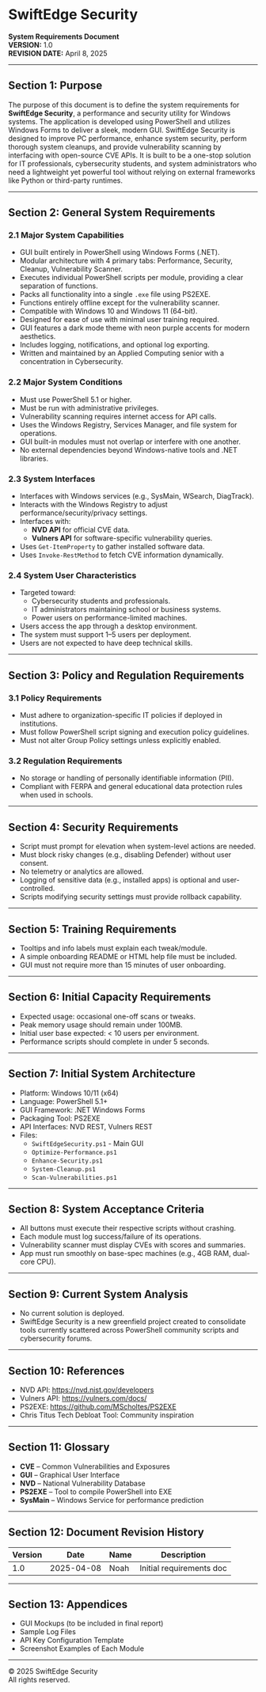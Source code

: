 # SwiftEdge Security  
**System Requirements Document**  
**VERSION:** 1.0  
**REVISION DATE:** April 8, 2025  

---

## Section 1: Purpose  
The purpose of this document is to define the system requirements for **SwiftEdge Security**, a performance and security utility for Windows systems. The application is developed using PowerShell and utilizes Windows Forms to deliver a sleek, modern GUI. SwiftEdge Security is designed to improve PC performance, enhance system security, perform thorough system cleanups, and provide vulnerability scanning by interfacing with open-source CVE APIs. It is built to be a one-stop solution for IT professionals, cybersecurity students, and system administrators who need a lightweight yet powerful tool without relying on external frameworks like Python or third-party runtimes.

---

## Section 2: General System Requirements  

### 2.1 Major System Capabilities  
- GUI built entirely in PowerShell using Windows Forms (.NET).  
- Modular architecture with 4 primary tabs: Performance, Security, Cleanup, Vulnerability Scanner.  
- Executes individual PowerShell scripts per module, providing a clear separation of functions.  
- Packs all functionality into a single `.exe` file using PS2EXE.  
- Functions entirely offline except for the vulnerability scanner.  
- Compatible with Windows 10 and Windows 11 (64-bit).  
- Designed for ease of use with minimal user training required.  
- GUI features a dark mode theme with neon purple accents for modern aesthetics.  
- Includes logging, notifications, and optional log exporting.  
- Written and maintained by an Applied Computing senior with a concentration in Cybersecurity.

### 2.2 Major System Conditions  
- Must use PowerShell 5.1 or higher.  
- Must be run with administrative privileges.  
- Vulnerability scanning requires internet access for API calls.  
- Uses the Windows Registry, Services Manager, and file system for operations.  
- GUI built-in modules must not overlap or interfere with one another.  
- No external dependencies beyond Windows-native tools and .NET libraries.  

### 2.3 System Interfaces  
- Interfaces with Windows services (e.g., SysMain, WSearch, DiagTrack).  
- Interacts with the Windows Registry to adjust performance/security/privacy settings.  
- Interfaces with:
  - **NVD API** for official CVE data.  
  - **Vulners API** for software-specific vulnerability queries.  
- Uses `Get-ItemProperty` to gather installed software data.  
- Uses `Invoke-RestMethod` to fetch CVE information dynamically.

### 2.4 System User Characteristics  
- Targeted toward:  
  - Cybersecurity students and professionals.  
  - IT administrators maintaining school or business systems.  
  - Power users on performance-limited machines.  
- Users access the app through a desktop environment.  
- The system must support 1–5 users per deployment.  
- Users are not expected to have deep technical skills.

---

## Section 3: Policy and Regulation Requirements  

### 3.1 Policy Requirements  
- Must adhere to organization-specific IT policies if deployed in institutions.  
- Must follow PowerShell script signing and execution policy guidelines.  
- Must not alter Group Policy settings unless explicitly enabled.  

### 3.2 Regulation Requirements  
- No storage or handling of personally identifiable information (PII).  
- Compliant with FERPA and general educational data protection rules when used in schools.  

---

## Section 4: Security Requirements  
- Script must prompt for elevation when system-level actions are needed.  
- Must block risky changes (e.g., disabling Defender) without user consent.  
- No telemetry or analytics are allowed.  
- Logging of sensitive data (e.g., installed apps) is optional and user-controlled.  
- Scripts modifying security settings must provide rollback capability.

---

## Section 5: Training Requirements  
- Tooltips and info labels must explain each tweak/module.  
- A simple onboarding README or HTML help file must be included.  
- GUI must not require more than 15 minutes of user onboarding.

---

## Section 6: Initial Capacity Requirements  
- Expected usage: occasional one-off scans or tweaks.  
- Peak memory usage should remain under 100MB.  
- Initial user base expected: < 10 users per environment.  
- Performance scripts should complete in under 5 seconds.

---

## Section 7: Initial System Architecture  
- Platform: Windows 10/11 (x64)  
- Language: PowerShell 5.1+  
- GUI Framework: .NET Windows Forms  
- Packaging Tool: PS2EXE  
- API Interfaces: NVD REST, Vulners REST  
- Files:  
  - `SwiftEdgeSecurity.ps1` - Main GUI  
  - `Optimize-Performance.ps1`  
  - `Enhance-Security.ps1`  
  - `System-Cleanup.ps1`  
  - `Scan-Vulnerabilities.ps1`

---

## Section 8: System Acceptance Criteria  
- All buttons must execute their respective scripts without crashing.  
- Each module must log success/failure of its operations.  
- Vulnerability scanner must display CVEs with scores and summaries.  
- App must run smoothly on base-spec machines (e.g., 4GB RAM, dual-core CPU).

---

## Section 9: Current System Analysis  
- No current solution is deployed.  
- SwiftEdge Security is a new greenfield project created to consolidate tools currently scattered across PowerShell community scripts and cybersecurity forums.

---

## Section 10: References  
- NVD API: https://nvd.nist.gov/developers  
- Vulners API: https://vulners.com/docs/  
- PS2EXE: https://github.com/MScholtes/PS2EXE  
- Chris Titus Tech Debloat Tool: Community inspiration  

---

## Section 11: Glossary  
- **CVE** – Common Vulnerabilities and Exposures  
- **GUI** – Graphical User Interface  
- **NVD** – National Vulnerability Database  
- **PS2EXE** – Tool to compile PowerShell into EXE  
- **SysMain** – Windows Service for performance prediction  

---

## Section 12: Document Revision History  
| Version | Date       | Name  | Description              |  
|---------|------------|-------|--------------------------|  
| 1.0     | 2025-04-08 | Noah  | Initial requirements doc |

---

## Section 13: Appendices  
- GUI Mockups (to be included in final report)  
- Sample Log Files  
- API Key Configuration Template  
- Screenshot Examples of Each Module

---

© 2025 SwiftEdge Security  
All rights reserved.